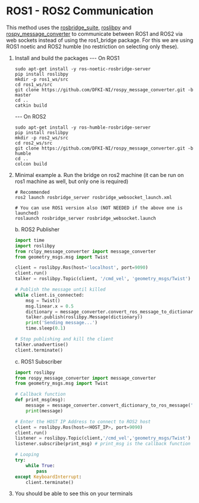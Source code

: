 # ROS1 - ROS2 Communication
This method uses the [rosbridge_suite](https://github.com/RobotWebTools/rosbridge_suite), [roslibpy](https://roslibpy.readthedocs.io/en/latest/readme.html) and [rospy_message_converter](https://github.com/DFKI-NI/rospy_message_converter) to communicate between ROS1 and ROS2 via web sockets instead of using the ros1_bridge package. For this we are using ROS1 noetic and ROS2 humble (no restriction on selecting only these).

1. Install and build the packages
	--- On ROS1
	```
	sudo apt-get install -y ros-noetic-rosbridge-server
	pip install roslibpy
	mkdir -p ros1_ws/src
	cd ros1_ws/src
	git clone https://github.com/DFKI-NI/rospy_message_converter.git -b master
	cd .. 
	catkin build
	```  
		
	--- On ROS2
	```
	sudo apt-get install -y ros-humble-rosbridge-server
	pip install roslibpy
	mkdir -p ros2_ws/src
	cd ros2_ws/src
	git clone https://github.com/DFKI-NI/rospy_message_converter.git -b humble
	cd .. 
	colcon build
	```

2. Minimal example
	a. Run the bridge on ros2 machine (it can be run on ros1 machine as well, but only one is required)
	```
	# Recommended
	ros2 launch rosbridge_server rosbridge_websocket_launch.xml
	
	# You can use ROS1 version also (NOT NEEDED if the above one is launched) 
	roslaunch rosbridge_server rosbridge_websocket.launch 
	``` 
 	
	b. ROS2 Publisher
	```python
	import time
	import roslibpy
	from rclpy_message_converter import message_converter
	from geometry_msgs.msg import Twist
	
	client = roslibpy.Ros(host='localhost', port=9090)
	client.run()	
	talker = roslibpy.Topic(client, '/cmd_vel', 'geometry_msgs/Twist')

	# Publish the message until killed
	while client.is_connected:
		msg = Twist()
		msg.linear.x = 0.5
		dictionary = message_converter.convert_ros_message_to_dictionary(msg)
		talker.publish(roslibpy.Message(dictionary))
		print('Sending message...')
		time.sleep(0.1)
	
	# Stop publishing and kill the client
	talker.unadvertise()
	client.terminate()
	```
	c. ROS1 Subscriber
	```python
	import roslibpy
	from rospy_message_converter import message_converter
	from geometry_msgs.msg import Twist

 	# Callback function
	def print_msg(msg):
		message = message_converter.convert_dictionary_to_ros_message('geometry_msgs/Twist', msg)
		print(message)

	# Enter the HOST IP Address to connect to ROS2 host
	client = roslibpy.Ros(host=<HOST_IP>, port=9090)
	client.run()
	listener = roslibpy.Topic(client,'/cmd_vel','geometry_msgs/Twist')
	listener.subscribe(print_msg) # print_msg is the callback function for subscriber

	# Looping
	try:	
		while True:	
			pass
	except KeyboardInterrupt:
		client.terminate()
	```
3. You should be able to see this on your terminals
